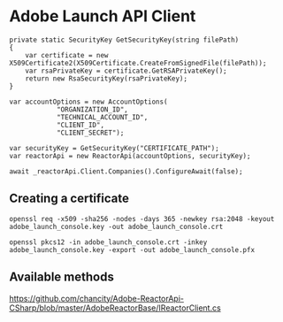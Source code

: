 # Adobe Launch API Client

```
private static SecurityKey GetSecurityKey(string filePath)
{
	var certificate = new X509Certificate2(X509Certificate.CreateFromSignedFile(filePath));
	var rsaPrivateKey = certificate.GetRSAPrivateKey();
	return new RsaSecurityKey(rsaPrivateKey);
}

var accountOptions = new AccountOptions(
			"ORGANIZATION_ID",
			"TECHNICAL_ACCOUNT_ID",
			"CLIENT_ID",
			"CLIENT_SECRET");

var securityKey = GetSecurityKey("CERTIFICATE_PATH");
var reactorApi = new ReactorApi(accountOptions, securityKey);

await _reactorApi.Client.Companies().ConfigureAwait(false);
```
## Creating a certificate
```
openssl req -x509 -sha256 -nodes -days 365 -newkey rsa:2048 -keyout adobe_launch_console.key -out adobe_launch_console.crt
```
```
openssl pkcs12 -in adobe_launch_console.crt -inkey adobe_launch_console.key -export -out adobe_launch_console.pfx
```
## Available methods 

https://github.com/chancity/Adobe-ReactorApi-CSharp/blob/master/AdobeReactorBase/IReactorClient.cs
